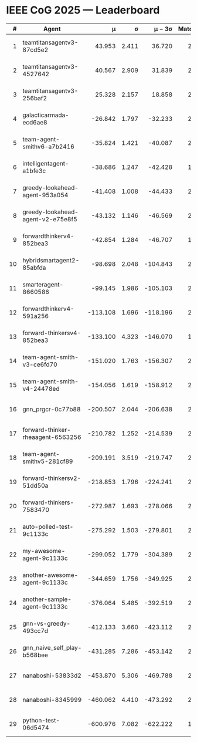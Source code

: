 # IEEE CoG 2025 — Leaderboard

| # | Agent | μ | σ | μ − 3σ | Matches | Updated |
|---:|---|---:|---:|---:|---:|---|
| 1 | teamtitansagentv3-87cd5e2 | 43.953 | 2.411 | 36.720 | 2152 | 2025-08-18 06:22 |
| 2 | teamtitansagentv3-4527642 | 40.567 | 2.909 | 31.839 | 2540 | 2025-08-18 06:22 |
| 3 | teamtitansagentv3-256baf2 | 25.328 | 2.157 | 18.858 | 2432 | 2025-08-18 06:22 |
| 4 | galacticarmada-ecd6ae8 | -26.842 | 1.797 | -32.233 | 2660 | 2025-08-18 06:22 |
| 5 | team-agent-smithv6-a7b2416 | -35.824 | 1.421 | -40.087 | 2420 | 2025-08-18 06:22 |
| 6 | intelligentagent-a1bfe3c | -38.686 | 1.247 | -42.428 | 1982 | 2025-08-18 06:22 |
| 7 | greedy-lookahead-agent-953a054 | -41.408 | 1.008 | -44.433 | 2296 | 2025-08-18 06:22 |
| 8 | greedy-lookahead-agent-v2-e75e8f5 | -43.132 | 1.146 | -46.569 | 2536 | 2025-08-18 06:22 |
| 9 | forwardthinkerv4-852bea3 | -42.854 | 1.284 | -46.707 | 1866 | 2025-08-18 06:22 |
| 10 | hybridsmartagent2-85abfda | -98.698 | 2.048 | -104.843 | 2229 | 2025-08-18 06:22 |
| 11 | smarteragent-8660586 | -99.145 | 1.986 | -105.103 | 2094 | 2025-08-18 06:22 |
| 12 | forwardthinkerv4-591a256 | -113.108 | 1.696 | -118.196 | 2133 | 2025-08-18 06:22 |
| 13 | forward-thinkersv4-852bea3 | -133.100 | 4.323 | -146.070 | 1892 | 2025-08-18 06:22 |
| 14 | team-agent-smith-v3-ce6fd70 | -151.020 | 1.763 | -156.307 | 2636 | 2025-08-18 06:22 |
| 15 | team-agent-smith-v4-24478ed | -154.056 | 1.619 | -158.912 | 2456 | 2025-08-18 06:22 |
| 16 | gnn_prgcr-0c77b88 | -200.507 | 2.044 | -206.638 | 2290 | 2025-08-18 06:22 |
| 17 | forward-thinker-rheaagent-6563256 | -210.782 | 1.252 | -214.539 | 2316 | 2025-08-18 06:22 |
| 18 | team-agent-smithv5-281cf89 | -209.191 | 3.519 | -219.747 | 2280 | 2025-08-18 06:22 |
| 19 | forward-thinkersv2-51dd50a | -218.853 | 1.796 | -224.241 | 2216 | 2025-08-18 06:22 |
| 20 | forward-thinkers-7583470 | -272.987 | 1.693 | -278.066 | 2180 | 2025-08-18 06:22 |
| 21 | auto-polled-test-9c1133c | -275.292 | 1.503 | -279.801 | 2080 | 2025-08-18 06:22 |
| 22 | my-awesome-agent-9c1133c | -299.052 | 1.779 | -304.389 | 2720 | 2025-08-18 06:22 |
| 23 | another-awesome-agent-9c1133c | -344.659 | 1.756 | -349.925 | 2560 | 2025-08-18 06:22 |
| 24 | another-sample-agent-9c1133c | -376.064 | 5.485 | -392.519 | 2180 | 2025-08-18 06:22 |
| 25 | gnn-vs-greedy-493cc7d | -412.133 | 3.660 | -423.112 | 2000 | 2025-08-18 06:22 |
| 26 | gnn_naive_self_play-b568bee | -431.285 | 7.286 | -453.142 | 2020 | 2025-08-18 06:22 |
| 27 | nanaboshi-53833d2 | -453.870 | 5.306 | -469.788 | 2000 | 2025-08-18 06:22 |
| 28 | nanaboshi-8345999 | -460.062 | 4.410 | -473.292 | 2140 | 2025-08-18 06:22 |
| 29 | python-test-06d5474 | -600.976 | 7.082 | -622.222 | 1910 | 2025-08-18 06:22 |
